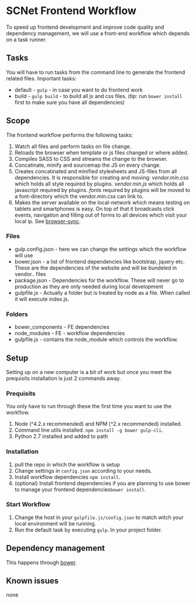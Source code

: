 # SCNet Frontend Workflow
To speed up frontend development and improve code quality and dependency management, we will use a front-end workflow which depends on a task runner.

## Tasks
You will have to run tasks from the command line to generate the frontend related files. Important tasks:
* default - ```gulp``` - in case you want to do frontend work
* build - ```gulp build``` - to build all js and css files. (tip: run ```bower install``` first to make sure you have all dependencies)

## Scope
The frontend workflow performs the following tasks:
1. Watch all files and perform tasks on file change.
2. Reloads the browser when template or js files changed or where added.
3. Compiles SASS to CSS and streams the change to the browser.
4. Concatinate, minify and sourcemap the JS on every change.
5. Creates concatinated and minified stylesheets and JS-files from all dependencies. It is responsible for creating and moving:
  *vendor.min.css* which holds all style required by plugins.
  *vendor.min.js* which holds all javascript required by plugins.
  *fonts* required by plugins will be moved to a font-directory which the vendor.min.css can link to.
6. Makes the server available on the local-network which means testing on tablets and smartphones is easy. On top of that it broadcasts click events, navigation and filling out of forms to all devices which visit your local ip. See [browser-sync](https://www.browsersync.io/).

### Files
* gulp.config.json - here we can change the settings which the workflow will use
* bower.json - a list of frontend dependencies like bootstrap, jquery etc. These are the dependencies of the website and will be bundeled in vendor.*.* files
* package.json - Dependencies for the workflow. These will never go to production as they are only needed during local development
* gulpfile.js - Actually a folder but is treated by node as a file. When called it will execute index.js.

### Folders
* bower_components - FE dependencies
* node_modules - FE - workflow dependencies
* gulpfile.js - contains the node_module which controls the workflow.


## Setup
Setting up on a new computer is a bit of work but once you meet the prequisits installation is just 2 commands away.

### Prequisits
You only have to run through these the first time you want to use the workflow.
1. Node (^4.2.x recommended) and NPM (^2.x recommended) installed. 
2. Command line utils installed. ```npm install -g bower gulp-cli```.
3. Python 2.7 installed and added to path

### Installation
1. pull the repo in which the workflow is setup
2. Change settings in ```config.json``` according to your needs.
3. Install workflow dependencies ```npm install```.
4. (optional) Install frontend dependencies if you are planning to use bower to manage your frontend dependencies```bower install```.

### Start Workflow
1. Change the host in your ```gulpfile.js/config.json``` to match witch your local environment will be running.
2. Run the default task by executing ```gulp```. In your project folder.

## Dependency management
This happens through [bower](https://bower.io/). 

## Known issues
none